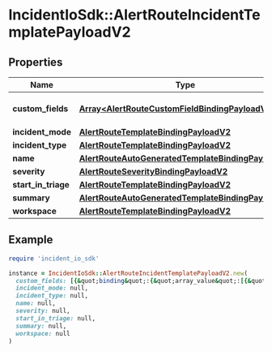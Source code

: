 # IncidentIoSdk::AlertRouteIncidentTemplatePayloadV2

## Properties

| Name | Type | Description | Notes |
| ---- | ---- | ----------- | ----- |
| **custom_fields** | [**Array&lt;AlertRouteCustomFieldBindingPayloadV2&gt;**](AlertRouteCustomFieldBindingPayloadV2.md) | Custom fields configuration | [optional] |
| **incident_mode** | [**AlertRouteTemplateBindingPayloadV2**](AlertRouteTemplateBindingPayloadV2.md) |  | [optional] |
| **incident_type** | [**AlertRouteTemplateBindingPayloadV2**](AlertRouteTemplateBindingPayloadV2.md) |  | [optional] |
| **name** | [**AlertRouteAutoGeneratedTemplateBindingPayloadV2**](AlertRouteAutoGeneratedTemplateBindingPayloadV2.md) |  |  |
| **severity** | [**AlertRouteSeverityBindingPayloadV2**](AlertRouteSeverityBindingPayloadV2.md) |  | [optional] |
| **start_in_triage** | [**AlertRouteTemplateBindingPayloadV2**](AlertRouteTemplateBindingPayloadV2.md) |  | [optional] |
| **summary** | [**AlertRouteAutoGeneratedTemplateBindingPayloadV2**](AlertRouteAutoGeneratedTemplateBindingPayloadV2.md) |  | [optional] |
| **workspace** | [**AlertRouteTemplateBindingPayloadV2**](AlertRouteTemplateBindingPayloadV2.md) |  | [optional] |

## Example

```ruby
require 'incident_io_sdk'

instance = IncidentIoSdk::AlertRouteIncidentTemplatePayloadV2.new(
  custom_fields: [{&quot;binding&quot;:{&quot;array_value&quot;:[{&quot;literal&quot;:&quot;SEV123&quot;,&quot;reference&quot;:&quot;incident.severity&quot;}],&quot;value&quot;:{&quot;literal&quot;:&quot;SEV123&quot;,&quot;reference&quot;:&quot;incident.severity&quot;}},&quot;custom_field_id&quot;:&quot;01FCNDV6P870EA6S7TK1DSYDG0&quot;,&quot;merge_strategy&quot;:&quot;append&quot;}],
  incident_mode: null,
  incident_type: null,
  name: null,
  severity: null,
  start_in_triage: null,
  summary: null,
  workspace: null
)
```

